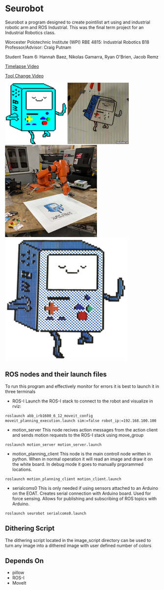 # Seurobot
Seurobot a program designed to create pointilist art using and industrial robotic arm and ROS Industrial. This was the final term project for an Industrial Robotics class.

Worcester Polotechnic Institute (WPI) RBE 4815: Industrial Robotics B18
Professor/Advisor: Craig Putnam

Student Team 6:
Hannah Baez,
Nikolas Gamarra,
Ryan O'Brien,
Jacob Remz

[Timelapse Video](https://www.youtube.com/watch?v=G_SPY3HaElo)

[Tool Change Video](https://www.youtube.com/watch?v=UiV1uYzQe38)

<img src="https://github.com/RBE4815-Team6/Seurobot/blob/master/image_script/BMOtrace.png" width="200" height="200">
<img src="https://github.com/RBE4815-Team6/Seurobot/blob/master/image_script/BMO.gif" width="200" height="200">
<img src="https://github.com/RBE4815-Team6/Seurobot/blob/master/image_script/IMG_20181214_150729.jpg" width="300" height="300">
<img src="https://github.com/RBE4815-Team6/Seurobot/blob/master/image_script/BMOfinal.png" width="400" height="400">



## ROS nodes and their launch files
To run this program and effectively monitor for errors it is best to launch it in three terminals

- ROS-I
Launch the ROS-I stack to connect to the robot and visualize in rviz:

```
roslaunch abb_irb1600_6_12_moveit_config moveit_planning_execution.launch sim:=false robot_ip:=192.168.100.100
```

- motion_server
This node recives action messages from the action client and sends motion requests to the ROS-I stack using move_group
```
roslaunch motion_server motion_server.launch 
```

- motion_planning_client
This node is the main controll node written in python.  When in normal operation it will read an image and draw it on the white board. In debug mode it goes to manually  prgorammed locations.

```
roslaunch motion_planning_client motion_client.launch 

```

- serialcoms0
This is only needed if using sensors attached to an Arduino on the EOAT. Creates serial connection with Arduino board. Used for force sensing. Allows for publishing and subscribing of ROS topics with Arduino.

```
roslaunch seurobot serialcoms0.launch 

```

## Dithering Script

The dithering script located in the image_script directory can be used to turn any image into a dithered image with user defined number of colors


## Depends On 
- pillow
- ROS-I
- MoveIt


